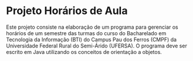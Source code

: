 # Projeto Horários de Aula

Este projeto consiste na elaboração de um programa para gerenciar os horários de um semestre das turmas do curso do Bacharelado em Tecnologia da Informação (BTI) do
Campus Pau dos Ferros (CMPF) da Universidade Federal Rural do Semi-Árido (UFERSA). O programa deve ser escrito em Java utilizando os conceitos de orientação a objetos.
